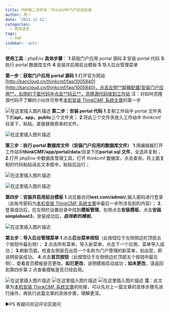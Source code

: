 ```yaml
---
title: PHP做二次开发：ThinkCMF门户应用安装
author: 周一
date: '2021-12-12'
categories:
  - 其他语言
tags:
  - PHP
sidebar: 'auto'
---
```


**使用工具**：phpEnv
**具体步骤**：
**1**.获取门户应用 portal 源码
**2**.安装 portal 代码
**3**.执行 portal 数据库文件
**4**.安装并启用前台模板
**5**.导入后台管理菜单

**第一步：获取门户应用 portal 源码**
**1**.打开官方网站[http://kancloud.cn/thinkcmf/faq/1005840](http://kancloud.cn/thinkcmf/faq/1005840)，点击左侧**邮箱配置|安装门户应用**，右侧的下载代码中点击**码云**，克隆源代码放到工作站
注：对如何克隆源代码不了解的小伙伴可参考[本机安装 ThinkCMF 系统文章](https://blog.csdn.net/weixin_44803753/article/details/114918837?spm=1001.2014.3001.5501)的第一步

![在这里插入图片描述](https://img-blog.csdnimg.cn/20210317111508782.png?x-oss-process=image/watermark,type_ZmFuZ3poZW5naGVpdGk,shadow_10,text_aHR0cHM6Ly9ibG9nLmNzZG4ubmV0L3dlaXhpbl80NDgwMzc1Mw==,size_16,color_FFFFFF,t_70#pic_center)
**第二步：安装 portal 代码**
**1**.复制工作站中 portal 文件夹下的**api，app，public**三个文件夹；
**2**.将此三个文件夹放入工作站中 thinkcmf 目录下，粘贴，直接替换原来的文件。

![在这里插入图片描述](https://img-blog.csdnimg.cn/20210317111515869.png?x-oss-process=image/watermark,type_ZmFuZ3poZW5naGVpdGk,shadow_10,text_aHR0cHM6Ly9ibG9nLmNzZG4ubmV0L3dlaXhpbl80NDgwMzc1Mw==,size_16,color_FFFFFF,t_70#pic_center)

**第三步：执行 portal 数据库文件（安装门户应用的数据库文件）**
**1**.用编辑器打开工作站中**thinkCMF/app/portal/data**/目录下的**portal.sql 文件**，全选并复制；
**2**.打开 phpEnv 中数据库管理工具，打开 thinkcmf 数据库，点击查询，将上面复制的代码粘贴进此文本框中，粘贴后运行；

![在这里插入图片描述](https://img-blog.csdnimg.cn/20210317111912455.png?x-oss-process=image/watermark,type_ZmFuZ3poZW5naGVpdGk,shadow_10,text_aHR0cHM6Ly9ibG9nLmNzZG4ubmV0L3dlaXhpbl80NDgwMzc1Mw==,size_16,color_FFFFFF,t_70#pic_center)

![在这里插入图片描述](https://img-blog.csdnimg.cn/20210317111536925.png?x-oss-process=image/watermark,type_ZmFuZ3poZW5naGVpdGk,shadow_10,text_aHR0cHM6Ly9ibG9nLmNzZG4ubmV0L3dlaXhpbl80NDgwMzc1Mw==,size_16,color_FFFFFF,t_70#pic_center)

**第四步：安装并启用前台模板**
**1**.浏览器访问**test.com/admin/**,输入密码进行登录（此账号密码为[本机安装 ThinkCMF 系统文章](https://blog.csdn.net/weixin_44803753/article/details/114918837)中最后一步所涉及到的内容）；
**2**.登录成功后，在左侧栏设置目录中找到**模板管理**，右侧点击**安装模板**，点击**安装 simpleboot3**，安装成功后，**_启用新的模板_**。

![在这里插入图片描述](https://img-blog.csdnimg.cn/20210317111551691.png?x-oss-process=image/watermark,type_ZmFuZ3poZW5naGVpdGk,shadow_10,text_aHR0cHM6Ly9ibG9nLmNzZG4ubmV0L3dlaXhpbl80NDgwMzc1Mw==,size_16,color_FFFFFF,t_70#pic_center)

**第五步：导入后台管理菜单**
**1**.点击**后台菜单按钮**（此按钮位于左侧侧边栏顶部五个按钮中最右侧）；
**2**.点击所有菜单，导入新菜单，点击下一个应用，菜单导入成功；
**3**.刷新页面，检查左侧是否出现一个名称为门户管理的新菜单，如出现，即说明安装成功。
**4**.点击**首页按钮**（此按钮位于左侧侧边栏顶部五个按钮中最左侧），查看首页模板是否更改。**如已更改**，说明模板启动成功；**如未更改**，请返回到第四步第 2 点查看模板是否已经启用。

![在这里插入图片描述](https://img-blog.csdnimg.cn/20210317111613701.png?x-oss-process=image/watermark,type_ZmFuZ3poZW5naGVpdGk,shadow_10,text_aHR0cHM6Ly9ibG9nLmNzZG4ubmV0L3dlaXhpbl80NDgwMzc1Mw==,size_16,color_FFFFFF,t_70#pic_center)
![在这里插入图片描述](https://img-blog.csdnimg.cn/20210317111620823.png?x-oss-process=image/watermark,type_ZmFuZ3poZW5naGVpdGk,shadow_10,text_aHR0cHM6Ly9ibG9nLmNzZG4ubmV0L3dlaXhpbl80NDgwMzc1Mw==,size_16,color_FFFFFF,t_70#pic_center)
![在这里插入图片描述](https://img-blog.csdnimg.cn/20210317111629338.png?x-oss-process=image/watermark,type_ZmFuZ3poZW5naGVpdGk,shadow_10,text_aHR0cHM6Ly9ibG9nLmNzZG4ubmV0L3dlaXhpbl80NDgwMzc1Mw==,size_16,color_FFFFFF,t_70#pic_center)
**注**：此文章为[本机安装 ThinkCMF 系统文章](https://blog.csdn.net/weixin_44803753/article/details/114918837)的衔接，可以先对上一篇文章的具体步骤先进行操作，再执行此篇文章的具体步骤，理解更深。

▶PS 有疑问欢迎评论区提问
